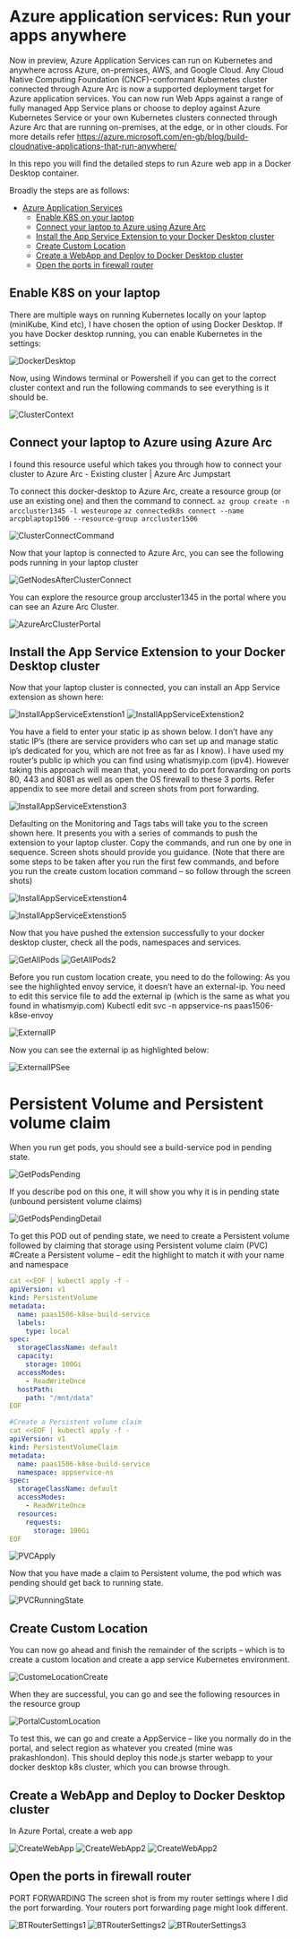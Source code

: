 # Azure application services: Run your apps anywhere
Now in preview, Azure Application Services can run on Kubernetes and anywhere across Azure, on-premises, AWS, and Google Cloud. Any Cloud Native Computing Foundation (CNCF)-conformant Kubernetes cluster connected through Azure Arc is now a supported deployment target for Azure application services. You can now run Web Apps against a range of fully managed App Service plans or choose to deploy against Azure Kubernetes Service or your own Kubernetes clusters connected through Azure Arc that are running on-premises, at the edge, or in other clouds. For more details refer https://azure.microsoft.com/en-gb/blog/build-cloudnative-applications-that-run-anywhere/

In this repo you will find the detailed steps to run Azure web app in a Docker Desktop container.  

Broadly the steps are as follows:
- [Azure Application Services](https://azure.microsoft.com/en-gb/blog/build-cloudnative-applications-that-run-anywhere/)
   - [Enable K8S on your laptop](#enable-k8s-on-your-laptop)
   - [Connect your laptop to Azure using Azure Arc](#connect-your-laptop-to-azure-using-azure-arc)
   - [Install the App Service Extension to your Docker Desktop cluster](#install-the-app-service-extension-to-your-docker-desktop-cluster)
   - [Create Custom Location](#create-custom-location)
   - [Create a WebApp and Deploy to Docker Desktop cluster](#create-a-webapp-and-deploy-to-docker-desktop-cluster)
   - [Open the ports in firewall router](#open-the-ports-in-firewall-router)




## Enable K8S on your laptop

There are multiple ways on running Kubernetes locally on your laptop (miniKube, Kind etc), I have chosen the option of using Docker Desktop. If you have Docker desktop running, you can enable Kubernetes in the settings:

![DockerDesktop](/.images/DockerDesktopWelcomeScreen.png)

Now, using Windows terminal or Powershell if you can get to the correct cluster context and run the following commands to see everything is it should be.

![ClusterContext](.images/TerminalClusterContext.png)

## Connect your laptop to Azure using Azure Arc
I found this resource useful which takes you through how to connect your cluster to Azure Arc - Existing cluster | Azure Arc Jumpstart

To connect this docker-desktop to Azure Arc, create a resource group (or use an existing one) and then the command to connect.
`az group create -n arccluster1345 -l westeurope`
`az connectedk8s connect --name arcpblaptop1506 --resource-group arccluster1506`

![ClusterConnectCommand](.images/ArcConnectDockerDesktop.png)

Now that your laptop is connected to Azure Arc, you can see the following pods running in your laptop cluster 

![GetNodesAfterClusterConnect](.images/RunningPodsonDockerDesktop.png)

You can explore the resource group arccluster1345 in the portal where you can see an Azure Arc Cluster. 

![AzureArcClusterPortal](.images/PortalExploreArc.png)

## Install the App Service Extension to your Docker Desktop cluster

Now that your laptop cluster is connected, you can install an App Service extension as shown here:

![InstallAppServiceExtenstion1](.images/InstallAppServiceExtensions.png)
![InstallAppServiceExtenstion2](.images/InstallAppServiceExtensions2.png)

You have a field to enter your static ip as shown below. I don’t have any static IP’s (there are service providers who can set up and manage static ip’s dedicated for you, which are not free as far as I know).
I have used my router’s public ip which you can find using whatismyip.com  (ipv4). However taking this approach will mean that, you need to do port forwarding on ports 80, 443 and 8081 as well as open the OS firewall to these 3 ports. Refer appendix to see more detail and screen shots from port forwarding. 

![InstallAppServiceExtenstion3](.images/InstallAppServiceExtensions3.png)

Defaulting on the Monitoring and Tags tabs will take you to the screen shown here. It presents you with a series of commands to push the extension to your laptop cluster. Copy the commands, and run one by one in sequence. Screen shots should provide you guidance. (Note that there are some steps to be taken after you run the first few commands, and before you run the create custom location command – so follow through the screen shots)

![InstallAppServiceExtenstion4](.images/InstallAppServiceExtensions4.png)

![InstallAppServiceExtenstion5](.images/InstallAppServiceExtensions5.png)

Now that you have pushed the extension successfully to your docker desktop cluster, check all the pods, namespaces and services.

![GetAllPods](.images/GetPodsAfterExtension.png)
![GetAllPods2](.images/GetPodsAfterExtensionwithnamespace.png.png)

Before you run custom location create, you need to do the following:
As you see the highlighted envoy service, it doesn’t have an external-ip. You need to edit this service file to add the external ip (which is the same as what you found in whatismyip.com)
Kubectl edit svc -n appservice-ns paas1506-k8se-envoy

![ExternalIP](.images/EditSvcEditExternalIP.png)

Now you can see the external ip as highlighted below:

![ExternalIPSee](.images/SeetheExternalIP.png)

# Persistent Volume and Persistent volume claim
When you run get pods, you should see a build-service pod in pending state.

![GetPodsPending](.images/UnboundPersistentVolumeClaim.png)

If you describe pod on this one, it will show you why it is in pending state (unbound persistent volume claims)

![GetPodsPendingDetail](.images/UnboundPersistentVolumeClaim_Detail.png)

To get this POD out of pending state, we need to create a Persistent volume followed by claiming that storage using Persistent volume claim (PVC)
#Create a Persistent volume – edit the highlight to match it with your name and namespace

```yaml
cat <<EOF | kubectl apply -f -
apiVersion: v1
kind: PersistentVolume
metadata:
  name: paas1506-k8se-build-service
  labels:
    type: local
spec:
  storageClassName: default
  capacity:
    storage: 100Gi
  accessModes:
    - ReadWriteOnce
  hostPath:
    path: "/mnt/data"
EOF

#Create a Persistent volume claim
cat <<EOF | kubectl apply -f -
apiVersion: v1
kind: PersistentVolumeClaim
metadata:
  name: paas1506-k8se-build-service
  namespace: appservice-ns
spec:
  storageClassName: default
  accessModes:
    - ReadWriteOnce
  resources:
    requests:
      storage: 100Gi
EOF
```

![PVCApply](.images/kubectlapplypvs.png)

Now that you have made a claim to Persistent volume, the pod which was pending should get back to running state.

![PVCRunningState](.images/AfterPVCPodstoRunningState.png)

## Create Custom Location
You can now go ahead and finish the remainder of the scripts – which is to create a custom location and create a app service Kubernetes environment.

![CustomeLocationCreate](.images/Customlocationcreatescript.png)

When they are successful, you can go and see the following resources in the resource group

![PortalCustomLocation](.images/CustomLocationinAzurePortal.png)

To test this, we can go and create a AppService – like you normally do in the portal, and select region as whatever you created (mine was prakashlondon). This should deploy this node.js starter webapp to your docker desktop k8s cluster, which you can browse through.

## Create a WebApp and Deploy to Docker Desktop cluster

In Azure Portal, create a web app

![CreateWebApp](.images/CreateWebAppinCustomLocation.png)
![CreateWebApp2](.images/CreateWebAppinCustomLocation2.png)
![CreateWebApp2](.images/webapprunning.png)

## Open the ports in firewall router

PORT FORWARDING
The screen shot is from my router settings where I did the port forwarding. Your routers port forwarding page might look different.

![BTRouterSettings1](.images/BTFirewall1.png)
![BTRouterSettings2](.images/BTFirewall2.png)
![BTRouterSettings3](.images/BTFirewall3.png)


